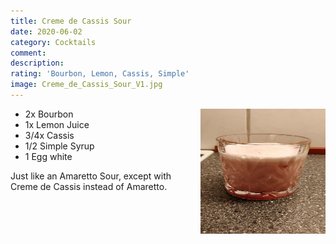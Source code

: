 ```yaml
---
title: Creme de Cassis Sour
date: 2020-06-02
category: Cocktails
comment: 
description: 
rating: 'Bourbon, Lemon, Cassis, Simple'
image: Creme_de_Cassis_Sour_V1.jpg 
---
```


<img src="Creme_de_Cassis_Sour_V1.jpg" width="200px" height="200px" style="float: right;">

 - 2x Bourbon
 - 1x Lemon Juice
 - 3/4x Cassis
 - 1/2 Simple Syrup
 - 1 Egg white
    
Just like an Amaretto Sour, except with Creme de Cassis instead of Amaretto.

    
[version1]: Creme_de_Cassis_Sour_V1.jpg  
